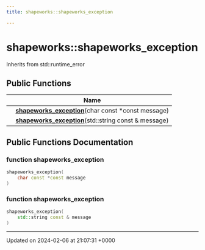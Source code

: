 ```yaml
---
title: shapeworks::shapeworks_exception

---
```


# shapeworks::shapeworks_exception





Inherits from std::runtime_error

## Public Functions

|                | Name           |
| -------------- | -------------- |
| | **[shapeworks_exception](../Classes/classshapeworks_1_1shapeworks__exception.md#function-shapeworks-exception)**(char const *const message) |
| | **[shapeworks_exception](../Classes/classshapeworks_1_1shapeworks__exception.md#function-shapeworks-exception)**(std::string const & message) |

## Public Functions Documentation

### function shapeworks_exception

```cpp
shapeworks_exception(
    char const *const message
)
```


### function shapeworks_exception

```cpp
shapeworks_exception(
    std::string const & message
)
```


-------------------------------

Updated on 2024-02-06 at 21:07:31 +0000